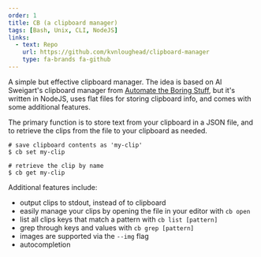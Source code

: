 ```yaml
---
order: 1
title: CB (a clipboard manager)
tags: [Bash, Unix, CLI, NodeJS]
links:
  - text: Repo
    url: https://github.com/kvnloughead/clipboard-manager
    type: fa-brands fa-github
---
```


A simple but effective clipboard manager. The idea is based on Al Sweigart's clipboard manager from [Automate the Boring Stuff](https://automatetheboringstuff.com/), but it's written in NodeJS, uses flat files for storing clipboard info, and comes with some additional features.

The primary function is to store text from your clipboard in a JSON file, and to retrieve the clips from the file to your clipboard as needed.

```plain
# save clipboard contents as 'my-clip'
$ cb set my-clip

# retrieve the clip by name
$ cb get my-clip
```

Additional features include:

- output clips to stdout, instead of to clipboard
- easily manage your clips by opening the file in your editor with `cb open`
- list all clips keys that match a pattern with `cb list [pattern]`
- grep through keys and values with `cb grep [pattern]`
- images are supported via the `--img` flag
- autocompletion

